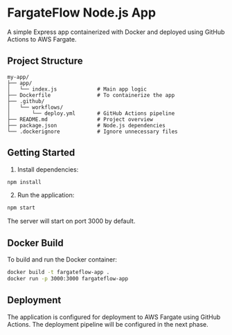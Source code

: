 # FargateFlow Node.js App

A simple Express app containerized with Docker and deployed using GitHub Actions to AWS Fargate.

## Project Structure
```
my-app/
├── app/
│   └── index.js             # Main app logic
├── Dockerfile               # To containerize the app
├── .github/
│   └── workflows/
│       └── deploy.yml       # GitHub Actions pipeline
├── README.md                # Project overview
├── package.json             # Node.js dependencies
└── .dockerignore            # Ignore unnecessary files
```

## Getting Started

1. Install dependencies:
```bash
npm install
```

2. Run the application:
```bash
npm start
```

The server will start on port 3000 by default.

## Docker Build

To build and run the Docker container:

```bash
docker build -t fargateflow-app .
docker run -p 3000:3000 fargateflow-app
```

## Deployment

The application is configured for deployment to AWS Fargate using GitHub Actions. The deployment pipeline will be configured in the next phase. 